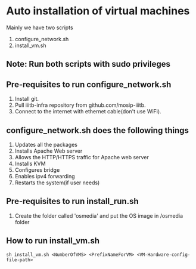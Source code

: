 # Auto installation of virtual machines

Mainly we have two scripts

1. configure_network.sh
2. install_vm.sh

## Note: Run both scripts with sudo privileges

## Pre-requisites to run configure_network.sh

1. Install git.
2. Pull iiitb-infra repository from github.com/mosip-iiitb.
3. Connect to the internet with ethernet cable(don't use WiFi).


## configure_network.sh does the following things

1. Updates all the packages
2. Installs Apache Web server
3. Allows the HTTP/HTTPS traffic for Apache web server
4. Installs KVM
5. Configures bridge
6. Enables ipv4 forwarding
7. Restarts the system(if user needs)

## Pre-requisites to run install_run.sh

1. Create the folder called 'osmedia' and put the OS image in /osmedia folder

## How to run install_vm.sh

```
sh install_vm.sh <NumberOfVMS> <PrefixNameForVM> <VM-Hardware-config-file-path>

```
